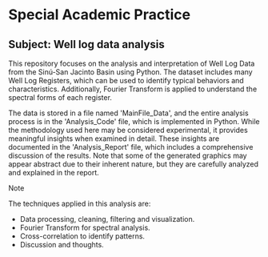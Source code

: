 # Special Academic Practice
## Subject: Well log data analysis

This repository focuses on the analysis and interpretation of Well Log Data from the Sinú-San Jacinto Basin using Python. The dataset includes many Well Log Registers, which can be used to identify typical behaviors and characteristics. Additionally, Fourier Transform is applied to understand the spectral forms of each register.

The data is stored in a file named 'MainFile_Data', and the entire analysis process is in the 'Analysis_Code' file, which is implemented in Python. While the methodology used here may be considered experimental, it provides meaningful insights when examined in detail. These insights are documented in the 'Analysis_Report' file, which includes a comprehensive discussion of the results. Note that some of the generated graphics may appear abstract due to their inherent nature, but they are carefully analyzed and explained in the report.

>[!NOTE]
>The techniques applied in this analysis are:
>- Data processing, cleaning, filtering and visualization.
>- Fourier Transform for spectral analysis.
>- Cross-correlation to identify patterns.
>- Discussion and thoughts.
